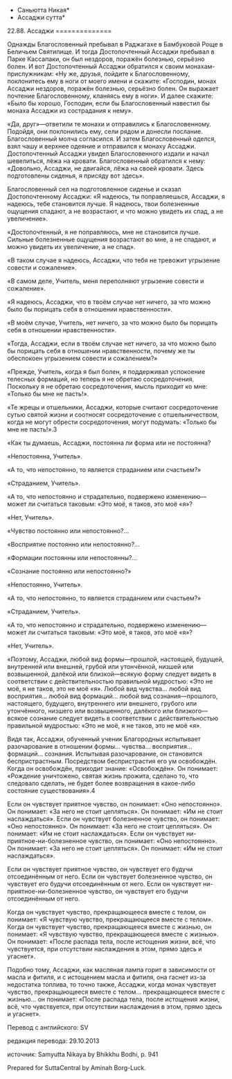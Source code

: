 * Саньютта Никая*
* Ассаджи сутта*

22\.88\. Ассаджи
\=\=\=\=\=\=\=\=\=\=\=\=\=\=

Однажды Благословенный пребывал в Раджагахе в Бамбуковой Роще в Беличьем Святилище\. И тогда Достопочтенный Ассаджи пребывал в Парке Кассапаки, он был нездоров, поражён болезнью, серьёзно болен\. И вот Достопочтенный Ассаджи обратился к своим монахам\-прислужникам: «Ну же, друзья, пойдите к Благословенному, поклонитесь ему в ноги от моего имени и скажите: «Господин, монах Ассаджи нездоров, поражён болезнью, серьёзно болен\. Он выражает почтение Благословенному, кланяясь ему в ноги»\. И далее скажите: «Было бы хорошо, Господин, если бы Благословенный навестил бы монаха Ассаджи из сострадания к нему»\.

«Да, друг»—ответили те монахи и отправились к Благословенному\. Подойдя, они поклонились ему, сели рядом и донесли послание\. Благословенный молча согласился\. И затем Благословенный оделся, взял чашу и верхнее одеяние и отправился к монаху Ассаджи\. Достопочтенный Ассаджи увидел Благословенного издали и начал шевелиться, лёжа на кровати\. Благословенный обратился к нему: «Довольно, Ассаджи, не двигайся, лёжа на своей кровати\. Здесь подготовлены сиденья, я присяду вот здесь»\.

Благословенный сел на подготовленное сиденье и сказал Достопочтенному Ассаджи: «Я надеюсь, ты поправляешься, Ассаджи, я надеюсь, тебе становится лучше\. Я надеюсь, твои болезненные ощущения спадают, а не возрастают, и что можно увидеть их спад, а не увеличение»\.

«Достопочтенный, я не поправляюсь, мне не становится лучше\. Сильные болезненные ощущения возрастают во мне, а не спадают, и можно увидеть их увеличение, а не спад»\.

«В таком случае я надеюсь, Ассаджи, что тебя не тревожит угрызение совести и сожаление»\.

«В самом деле, Учитель, меня переполняют угрызение совести и сожаление»\.

«Я надеюсь, Ассаджи, что в твоём случае нет ничего, за что можно было бы порицать себя в отношении нравственности»\.

«В моём случае, Учитель, нет ничего, за что можно было бы порицать себя в отношении нравственности»\.

«Тогда, Ассаджи, если в твоём случае нет ничего, за что можно было бы порицать себя в отношении нравственности, почему же ты обеспокоен угрызением совести и сожалением?»

«Прежде, Учитель, когда я был болен, я поддерживал успокоение телесных формаций, но теперь я не обретаю сосредоточения\. Поскольку я не обретаю сосредоточения, мысль приходит ко мне: «Только бы мне не пасть\!»\.

«Те жрецы и отшельники, Ассаджи, которые считают сосредоточение сутью святой жизни и соотносят сосредоточение с отшельничеством, когда не могут обрести сосредоточения, могут подумать: «Только бы мне не пасть\!»\.3

«Как ты думаешь, Ассаджи, постоянна ли форма или не постоянна?

«Непостоянна, Учитель»\.

«А то, что непостоянно, то является страданием или счастьем?»

«Страданием, Учитель»\.

«А то, что непостоянно и страдательно, подвержено изменению—может ли считаться таковым: «Это моё, я таков, это моё «я»?

«Нет, Учитель»\.

«Чувство постоянно или непостоянно?…

«Восприятие постоянно или непостоянно?…

«Формации постоянны или непостоянны?…

«Сознание постоянно или непостоянно?»

«Непостоянно, Учитель»\.

«А то, что непостоянно, то является страданием или счастьем?»

«Страданием, Учитель»\.

«А то, что непостоянно и страдательно, подвержено изменению—может ли считаться таковым: «Это моё, я таков, это моё «я»?

«Нет, Учитель»\.

«Поэтому, Ассаджи, любой вид формы—прошлой, настоящей, будущей, внутренней или внешней, грубой или утончённой, низшей или возвышенной, далёкой или близкой—всякую форму следует видеть в соответствии с действительностью правильной мудростью: «Это не моё, я не таков, это не моё «я»\. Любой вид чувства… любой вид восприятия… любой вид формаций… любой вид сознания—прошлого, настоящего, будущего, внутреннего или внешнего, грубого или утончённого, низшего или возвышенного, далёкого или близкого—всякое сознание следует видеть в соответствии с действительностью правильной мудростью: «Это не моё, я не таков, это не моё «я»\.

Видя так, Ассаджи, обученный ученик Благородных испытывает разочарование в отношении формы… чувства… восприятия… формаций… сознания\. Испытывая разочарование, он становится беспристрастным\. Посредством беспристрастия его ум освобождён\. Когда он освобождён, приходит знание: «Освобождён»\. Он понимает: «Рождение уничтожено, святая жизнь прожита, сделано то, что следовало сделать, не будет более возвращения в какое\-либо состояние существования»\.4

Если он чувствует приятное чувство, он понимает: «Оно непостоянно»\. Он понимает: «За него не стоит цепляться»\. Он понимает: «Им не стоит наслаждаться»\. Если он чувствует болезненное чувство, он понимает: «Оно непостоянно»\. Он понимает: «За него не стоит цепляться»\. Он понимает: «Им не стоит наслаждаться»\. Если он чувствует ни\-приятное\-ни\-болезненное чувство, он понимает: «Оно непостоянно»\. Он понимает: «За него не стоит цепляться»\. Он понимает: «Им не стоит наслаждаться»\.

Если он чувствует приятное чувство, он чувствует его будучи отсоединённым от него\. Если он чувствует болезненное чувство, он чувствует его будучи отсоединённым от него\. Если он чувствует ни\-приятное\-ни\-болезненное чувство, он чувствует его будучи отсоединённым от него\.

Когда он чувствует чувство, прекращающееся вместе с телом, он понимает: «Я чувствую чувство, прекращающееся вместе с телом»\. Когда он чувствует чувство, прекращающееся вместе с жизнью, он понимает: «Я чувствую чувство, прекращающееся вместе с жизнью»\. Он понимает: «После распада тела, после истощения жизни, всё, что чувствуется, при отсутствии наслаждения в этом, прямо здесь и угаснет»\.

Подобно тому, Ассаджи, как масляная лампа горит в зависимости от масла и фитиля, и с истощением масла и фитиля, она гаснет из\-за недостатка топлива, то точно также, Ассаджи, когда монах чувствует чувство, прекращающееся вместе с телом… прекращающееся вместе с жизнью… он понимает: «После распада тела, после истощения жизни, всё, что чувствуется, при отсутствии наслаждения в этом, прямо здесь и угаснет»\.

Перевод с английского: SV

редакция перевода: 29\.10\.2013

источник: Samyutta Nikaya by Bhikkhu Bodhi, p\. 941

Prepared for SuttaCentral by Aminah Borg\-Luck\.